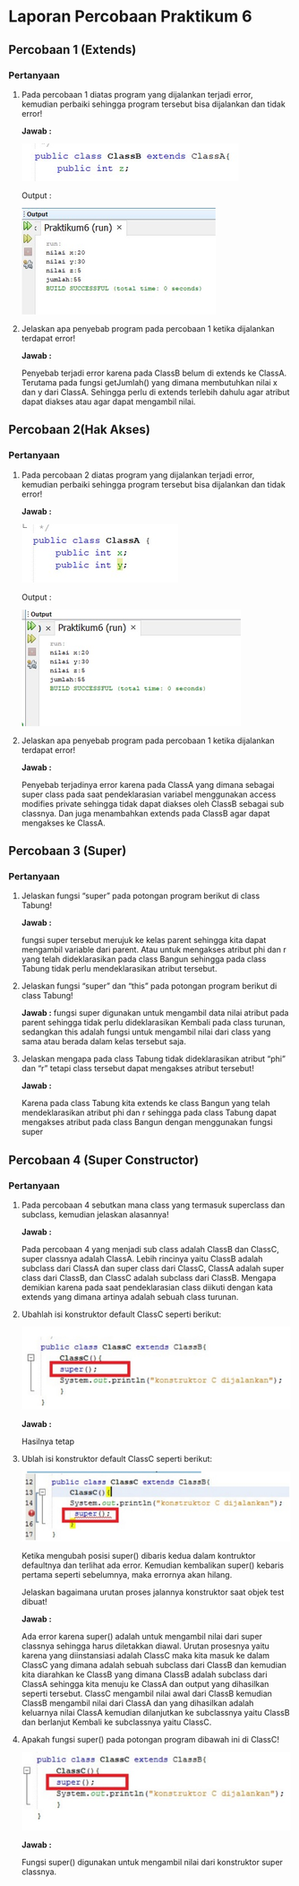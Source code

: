 # Laporan Percobaan Praktikum 6
## Percobaan 1 (Extends)
### Pertanyaan
1. Pada percobaan 1 diatas program yang dijalankan terjadi error, kemudian perbaiki sehingga
program tersebut bisa dijalankan dan tidak error!

    **Jawab :**


    ![](img/ps1.jpg)


    Output :


    ![](img/ous1.jpg)


2. Jelaskan apa penyebab program pada percobaan 1 ketika dijalankan terdapat error!

    **Jawab :**

    Penyebab terjadi error karena pada ClassB belum di extends ke ClassA. Terutama pada fungsi getJumlah() yang dimana membutuhkan nilai x dan y dari ClassA. Sehingga perlu di extends terlebih dahulu agar atribut dapat diakses atau agar dapat mengambil nilai.


## Percobaan 2(Hak Akses)
### Pertanyaan
1. Pada percobaan 2 diatas program yang dijalankan terjadi error, kemudian perbaiki sehingga
program tersebut bisa dijalankan dan tidak error!

    **Jawab :**


    ![](img/public.jpg)


    Output :


    ![](img/percobaan2.jpg)


2. Jelaskan apa penyebab program pada percobaan 1 ketika dijalankan terdapat error!

    **Jawab :**

    Penyebab terjadinya error karena pada ClassA yang dimana sebagai super class pada saat pendeklarasian variabel menggunakan access modifies private sehingga tidak dapat diakses oleh ClassB sebagai sub classnya. Dan juga menambahkan extends pada ClassB agar dapat mengakses ke ClassA.


## Percobaan 3 (Super)
### Pertanyaan
1. Jelaskan fungsi “super” pada potongan program berikut di class Tabung!

    **Jawab :**

    fungsi super tersebut merujuk ke kelas parent sehingga kita dapat mengambil variable dari parent. Atau untuk mengakses atribut phi dan r yang telah dideklarasikan pada class Bangun sehingga pada class Tabung tidak perlu mendeklarasikan atribut tersebut.


2. Jelaskan fungsi “super” dan “this” pada potongan program berikut di class Tabung!

    **Jawab :**
    fungsi super digunakan untuk mengambil data nilai atribut pada parent sehingga tidak perlu dideklarasikan Kembali pada class turunan, sedangkan this adalah fungsi untuk mengambil nilai dari class yang sama atau berada dalam kelas tersebut saja.


3. Jelaskan mengapa pada class Tabung tidak dideklarasikan atribut “phi” dan “r” tetapi class
tersebut dapat mengakses atribut tersebut!

    **Jawab :**

    Karena pada class Tabung kita extends ke class Bangun yang telah mendeklarasikan atribut phi dan r sehingga pada class Tabung dapat mengakses atribut pada class Bangun dengan menggunakan fungsi super


## Percobaan 4 (Super Constructor)
### Pertanyaan
1. Pada percobaan 4 sebutkan mana class yang termasuk superclass dan subclass, kemudian
jelaskan alasannya!

    **Jawab :**

    Pada percobaan 4 yang menjadi sub class adalah ClassB dan ClassC, super classnya adalah ClassA. Lebih rincinya yaitu ClassB adalah subclass dari ClassA dan super class dari ClassC, ClassA adalah super class dari ClassB, dan ClassC adalah subclass dari ClassB. Mengapa demikian karena pada saat pendeklarasian class diikuti dengan kata extends yang dimana artinya adalah sebuah class turunan.


2. Ubahlah isi konstruktor default ClassC seperti berikut:


    ![](img/ubah.jpg)


    **Jawab :**

    Hasilnya tetap


3. Ublah isi konstruktor default ClassC seperti berikut:


    ![](img/ubah2.jpg)

    Ketika mengubah posisi super() dibaris kedua dalam kontruktor defaultnya dan terlihat ada error. Kemudian kembalikan super() kebaris pertama seperti sebelumnya, maka errornya akan hilang.

    Jelaskan bagaimana urutan proses jalannya konstruktor saat objek test dibuat!


    **Jawab :**

    Ada error karena super() adalah untuk mengambil nilai dari super classnya sehingga harus diletakkan diawal. Urutan prosesnya yaitu karena yang diinstansiasi adalah ClassC maka kita masuk ke dalam ClassC yang dimana adalah sebuah subclass dari ClassB dan kemudian kita diarahkan ke ClassB yang dimana ClassB adalah subclass dari ClassA sehingga kita menuju ke ClassA dan output yang dihasilkan seperti tersebut. ClassC mengambil nilai awal dari ClassB kemudian ClassB mengambil nilai dari ClassA dan yang dihasilkan adalah keluarnya nilai ClassA kemudian dilanjutkan ke subclassnya yaitu ClassB dan berlanjut Kembali ke subclassnya yaitu ClassC.

4. Apakah fungsi super() pada potongan program dibawah ini di ClassC!


    ![](img/soalno4.jpg)


    **Jawab :**

    Fungsi super() digunakan untuk mengambil nilai dari konstruktor super classnya.